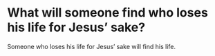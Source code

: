 # What will someone find who loses his life for Jesus’ sake?

Someone who loses his life for Jesus’ sake will find his life.
